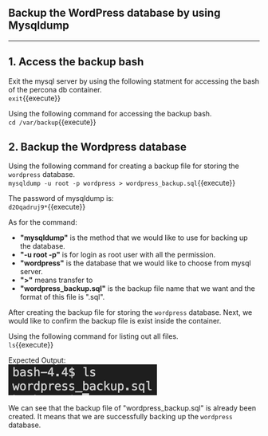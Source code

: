 ## **Backup the WordPress database by using Mysqldump**
---
## 1. Access the backup bash
Exit the mysql server by using the following statment for accessing the bash of the percona db container.
<br>
`exit`{{execute}}

Using the following command for accessing the backup bash.
<br>
`cd /var/backup`{{execute}}

## 2. Backup the Wordpress database
Using the following command for creating a backup file for storing the `wordpress` database.
<br>
`mysqldump -u root -p wordpress > wordpress_backup.sql`{{execute}}

The password of mysqldump is:
<br>
`d2Oqadruj9*`{{execute}}

As for the command:
<ul>
    <li>
        <b>"mysqldump"</b> is the method that we would like to use for backing up the database.
    </li>
    <li>
        <b>"-u root -p"</b> is for login as root user with all the permission.
    </li>
    <li>
        <b>"wordpress"</b> is the database that we would like to choose from mysql server.</b> 
    </li>
    <li>
        <b>">"</b> means transfer to 
    </li>
    <li>
        <b>"wordpress_backup.sql"</b> is the backup file name that we want and the format of this file is ".sql".
    </li>
</ul>

After creating the backup file for storing the `wordpress` database. Next, we would like to confirm the backup file is exist inside the container.

Using the following command for listing out all files.
<br>
`ls`{{execute}}

Expected Output:
<br>
![Image](./assets/checkExist.png)

We can see that the backup file of "wordpress_backup.sql" is already been created. It means that we are successfully backing up the `wordpress` database.